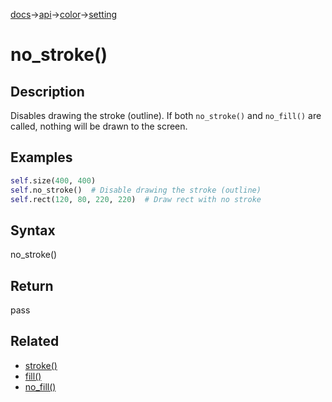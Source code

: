 [docs](/docs/)→[api](/docs/api)→[color](/docs/api/color/)→[setting](/docs/api/setting/)

# no_stroke()

## Description

Disables drawing the stroke (outline). If both `no_stroke()` and `no_fill()` are called, nothing will be drawn to the screen.

## Examples

```py
self.size(400, 400)
self.no_stroke()  # Disable drawing the stroke (outline)
self.rect(120, 80, 220, 220)  # Draw rect with no stroke
```

## Syntax

no_stroke()

## Return

pass

## Related

- [stroke()](/docs/api/color/setting/stroke_.md)
- [fill()](/docs/api/color/setting/fill_.md)
- [no_fill()](/docs/api/color/setting/no_fill_.md)